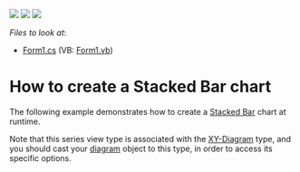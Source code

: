<!-- default badges list -->
![](https://img.shields.io/endpoint?url=https://codecentral.devexpress.com/api/v1/VersionRange/128573902/13.1.4%2B)
[![](https://img.shields.io/badge/Open_in_DevExpress_Support_Center-FF7200?style=flat-square&logo=DevExpress&logoColor=white)](https://supportcenter.devexpress.com/ticket/details/E1211)
[![](https://img.shields.io/badge/📖_How_to_use_DevExpress_Examples-e9f6fc?style=flat-square)](https://docs.devexpress.com/GeneralInformation/403183)
<!-- default badges end -->
<!-- default file list -->
*Files to look at*:

* [Form1.cs](./CS/Series_StackedBarChart/Form1.cs) (VB: [Form1.vb](./VB/Series_StackedBarChart/Form1.vb))
<!-- default file list end -->
# How to create a Stacked Bar chart


<p>The following example demonstrates how to create a <a href="http://devexpress.com/Help/Content.aspx?help=XtraCharts&document=CustomDocument2973.htm">Stacked Bar</a> chart at runtime.</p><p>Note that this series view type is associated with the <a href="http://devexpress.com/Help/Content.aspx?help=XtraCharts&document=CustomDocument5908.htm">XY-Diagram</a> type, and you should cast your <a href="http://devexpress.com/Help/Content.aspx?help=XtraCharts&document=CustomDocument6017.htm">diagram</a> object to this type, in order to access its specific options.</p>

<br/>


